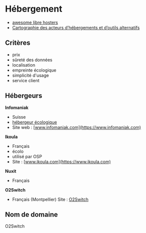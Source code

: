 # Hébergement

- [awesome libre hosters](https://framagit.org/librehosters/awesome-librehosters)
- [Cartographie des acteurs d’hébergements et d’outils alternatifs](https://hackmd.lescommuns.org/GwQwTMwCYMwgtADgAwgQFgGbAKZIMYDsARvAJwxhSLHCGWI5A===?view)

## Critères

- prix
- sûreté des données
- localisation
- empreinte écologique
- simplicité d'usage
- service client

## Hébergeurs

**Infomaniak**
- Suisse
- [hébergeur écologique](https://www.infomaniak.com/fr/hebergeur-ecologique)
- Site web : [www.infomaniak.com](https://www.infomaniak.com)

**Ikoula**
- Français
- écolo
- utilisé par OSP
- Site : [www.ikoula.com](https://www.ikoula.com)

**Nuxit**
- Français

**O2Switch**
- Français (Montpellier)
Site : [O2Switch](https://www.o2switch.fr)

## Nom de domaine

O2Switch